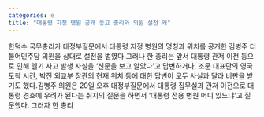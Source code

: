 ```yaml
---
categories: e
title: "대통령 지정 병원 공개 놓고 총리와 의원 설전 왜"
---
```

한덕수 국무총리가 대정부질문에서 대통령 지정 병원의 명칭과 위치를 공개한 김병주 더불어민주당 의원을 상대로 설전을 벌였다.그러나 한 총리는 앞서 대통령 관저 이전 등으로 인해 헬기 사고 발생 사실을 ‘신문을 보고 알았다’고 답변하거나, 조문 대표단의 영국 도착 시간, 박진 외교부 장관의 현재 위치 등에 대한 답변이 모두 사실과 달라 비판을 받기도 했다.김병주 의원은 20일 오후 대정부질문에서 대통령 집무실과 관저 이전으로 대통령 경호에 우려가 된다는 취지의 질문을 하면서 ‘대통령 전용 병원 어디 있느냐’고 질문했다. 그러자 한 총리